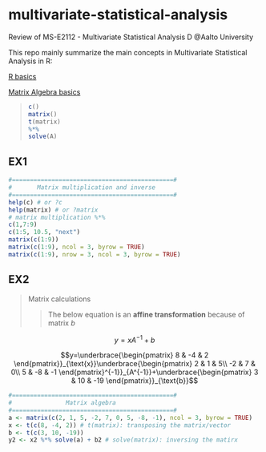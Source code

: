 # multivariate-statistical-analysis
Review of MS-E2112 - Multivariate Statistical Analysis D @Aalto University



This repo mainly summarize the main concepts in Multivariate Statistical Analysis  in R:

[R basics](#ex1)

[Matrix Algebra basics](#ex2) 


> ```R
> c()
> matrix()
> t(matrix)
> %*% 
> solve(A)



## EX1
```R
#=============================================#
#       Matrix multiplication and inverse
#=============================================#
help(c) # or ?c
help(matrix) # or ?matrix
# matrix multiplication %*%
c(1,7:9)
c(1:5, 10.5, "next")
matrix(c(1:9))
matrix(c(1:9), ncol = 3, byrow = TRUE) 
matrix(c(1:9), nrow = 3, ncol = 3, byrow = TRUE) 
```
## EX2

> Matrix calculations
>> The below equation is an **affine transformation** because of matrix $b$

$$y=xA^{-1}+b$$

$$y=\underbrace{\begin{pmatrix}  
8 & -4 & 2
\end{pmatrix}}_{\text{x}}\underbrace{\begin{pmatrix}  
2 & 1 & 5\\  
-2 & 7 & 0\\
5 & -8 & -1  
\end{pmatrix}^{-1}}_{A^{-1}}+\underbrace{\begin{pmatrix}  
3 & 10 & -19
\end{pmatrix}}_{\text{b}}$$

```R
#=============================================#
#               Matrix algebra
#=============================================#
a <- matrix(c(2, 1, 5, -2, 7, 0, 5, -8, -1), ncol = 3, byrow = TRUE)
x <- t(c(8, -4, 2)) # t(matrix): transposing the matrix/vector
b <- t(c(3, 10, -19))
y2 <- x2 %*% solve(a) + b2 # solve(matrix): inversing the matirx
```


